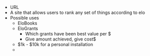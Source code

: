 - URL
- A site that allows users to rank any set of things according to elo
- Possible uses
	- EloBooks
	- EloGrants
		- Which grants have been best value per $
		- Give amount achieved, give cost$
	- $1k - $10k for a personal installation
	-